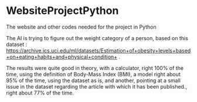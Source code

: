 # WebsiteProjectPython
The website and other codes needed for the project in Python

The AI is trying to figure out the weight category of a person, based on this dataset : https://archive.ics.uci.edu/ml/datasets/Estimation+of+obesity+levels+based+on+eating+habits+and+physical+condition+ .

The results were quite good in theory, with a calculator, right 100% of the time, using the definition of Body-Mass Index (BMI), a model right about 95% of the time, using the dataset as is, and another, pointing at a small issue in the dataset regarding the article with which it has been published., right about 77% of the time.
